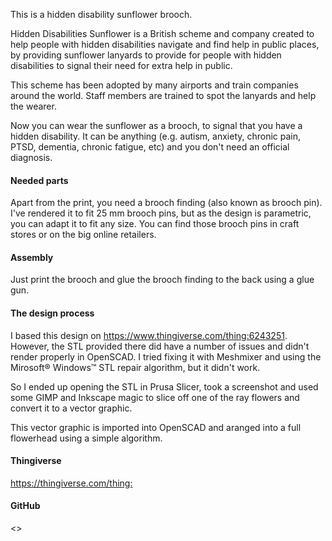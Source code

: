 This is a hidden disability sunflower brooch.

Hidden Disabilities Sunflower is a British scheme and company created to help people with hidden
disabilities navigate and find help in public places, by providing sunflower lanyards to provide for
people with hidden disabilities to signal their need for extra help in public.

This scheme has been adopted by many airports and train companies around the world. Staff members
are trained to spot the lanyards and help the wearer.

Now you can wear the sunflower as a brooch, to signal that you have a hidden disability. It can be
anything (e.g. autism, anxiety, chronic pain, PTSD, dementia, chronic fatigue, etc) and you don't
need an official diagnosis.

#### Needed parts

Apart from the print, you need a brooch finding (also known as
brooch pin). I've rendered it to fit 25 mm brooch pins, but as the design is parametric, you can
adapt it to fit any size. You can find those brooch pins in craft stores or on the big online
retailers.

#### Assembly

Just print the brooch and glue the brooch finding to the back using a glue gun.

#### The design process

I based this design on <https://www.thingiverse.com/thing:6243251>. However, the STL provided there
did have a number of issues and didn't render properly in OpenSCAD. I tried fixing it with Meshmixer
and using the Mirosoft® Windows™ STL repair algorithm, but it didn't work.

So I ended up opening the STL in Prusa Slicer, took a screenshot and used some GIMP and Inkscape
magic to slice off one of the ray flowers and convert it to a vector graphic.

This vector graphic is imported into OpenSCAD and aranged into a full flowerhead using a simple
algorithm.

#### Thingiverse

<https://thingiverse.com/thing:>

#### GitHub

<>
